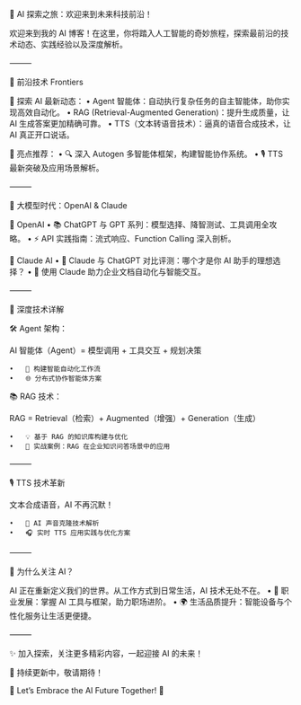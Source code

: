 🚀 AI 探索之旅：欢迎来到未来科技前沿！

欢迎来到我的 AI 博客！在这里，你将踏入人工智能的奇妙旅程，探索最前沿的技术动态、实践经验以及深度解析。

⸻

🌟 前沿技术 Frontiers

📌 探索 AI 最新动态：
	•	Agent 智能体：自动执行复杂任务的自主智能体，助你实现高效自动化。
	•	RAG (Retrieval-Augmented Generation)：提升生成质量，让 AI 生成答案更加精确可靠。
	•	TTS（文本转语音技术）：逼真的语音合成技术，让 AI 真正开口说话。

🌈 亮点推荐：
	•	🔍 深入 Autogen 多智能体框架，构建智能协作系统。
	•	🎙️ TTS 最新突破及应用场景解析。

⸻

🤖 大模型时代：OpenAI & Claude

🔮 OpenAI
	•	📚 ChatGPT 与 GPT 系列：模型选择、降智测试、工具调用全攻略。
	•	⚡ API 实践指南：流式响应、Function Calling 深入剖析。

🌠 Claude AI
	•	🌟 Claude 与 ChatGPT 对比评测：哪个才是你 AI 助手的理想选择？
	•	🚧 使用 Claude 助力企业文档自动化与智能交互。

⸻

📖 深度技术详解

🛠️ Agent 架构：

AI 智能体（Agent）= 模型调用 + 工具交互 + 规划决策

	•	🔧 构建智能自动化工作流
	•	🌐 分布式协作智能体方案

📚 RAG 技术：

RAG = Retrieval（检索）+ Augmented（增强）+ Generation（生成）

	•	💡 基于 RAG 的知识库构建与优化
	•	🎯 实战案例：RAG 在企业知识问答场景中的应用

⸻

🎙️ TTS 技术革新

文本合成语音，AI 不再沉默！

	•	🚀 AI 声音克隆技术解析
	•	🎧 实时 TTS 应用实践与优化方案

⸻

🌌 为什么关注 AI？

AI 正在重新定义我们的世界。从工作方式到日常生活，AI 技术无处不在。
	•	💼 职业发展：掌握 AI 工具与框架，助力职场进阶。
	•	🌍 生活品质提升：智能设备与个性化服务让生活更便捷。

⸻

✨ 加入探索，关注更多精彩内容，一起迎接 AI 的未来！

📝 持续更新中，敬请期待！

🚀 Let’s Embrace the AI Future Together! 🌟